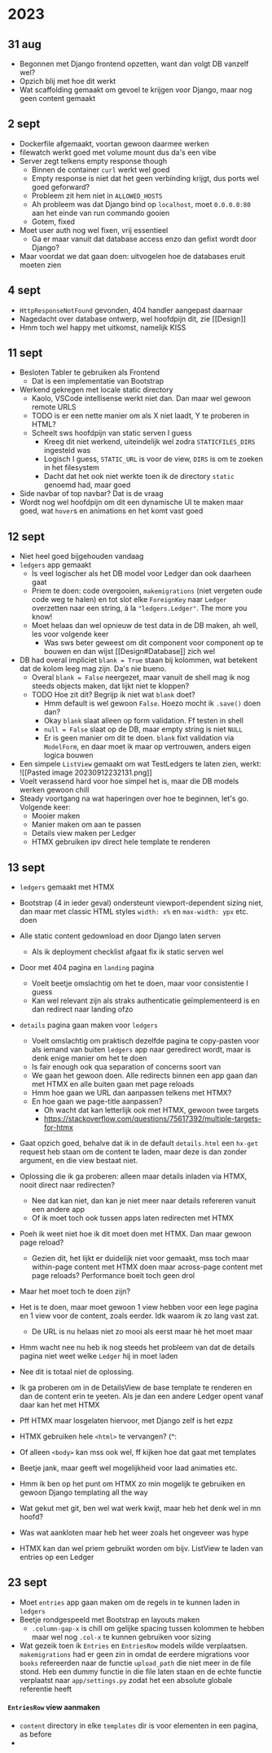 # 2023
## 31 aug
- Begonnen met Django frontend opzetten, want dan volgt DB vanzelf wel?
- Opzich blij met hoe dit werkt
- Wat scaffolding gemaakt om gevoel te krijgen voor Django, maar nog geen content gemaakt
## 2 sept
- Dockerfile afgemaakt, voortan gewoon daarmee werken
- filewatch werkt goed met volume mount dus da's een vibe
- Server zegt telkens empty response though
	- Binnen de container `curl` werkt wel goed
	- Empty response is niet dat het geen verbinding krijgt, dus ports wel goed geforward?
	- Probleem zit hem niet in `ALLOWED_HOSTS`
	- Ah probleem was dat Django bind op `localhost`, moet `0.0.0.0:80` aan het einde van run commando gooien
	- Gotem, fixed
- Moet user auth nog wel fixen, vrij essentieel
	- Ga er maar vanuit dat database access enzo dan gefixt wordt door Django?
- Maar voordat we dat gaan doen: uitvogelen hoe de databases eruit moeten zien
## 4 sept
- `HttpResponseNotFound` gevonden, 404 handler aangepast daarnaar
- Nagedacht over database ontwerp, wel hoofdpijn dit, zie [[Design]]
- Hmm toch wel happy met uitkomst, namelijk KISS
## 11 sept
- Besloten Tabler te gebruiken als Frontend
	- Dat is een implementatie van Bootstrap
- Werkend gekregen met locale static directory
	- Kaolo, VSCode intellisense werkt niet dan. Dan maar wel gewoon remote URLS
	- TODO is er een nette manier om als X niet laadt, Y te proberen in HTML?
	- Scheelt sws hoofdpijn van static serven I guess
		- Kreeg dit niet werkend, uiteindelijk wel zodra `STATICFILES_DIRS` ingesteld was
		- Logisch I guess, `STATIC_URL` is voor de view, `DIRS` is om te zoeken in het filesystem
		- Dacht dat het ook niet werkte toen ik de directory `static` genoemd had, maar goed
- Side navbar of top navbar? Dat is de vraag
- Wordt nog wel hoofdpijn om dit een dynamische UI te maken maar goed, wat `hover`s en animations en het komt vast goed
## 12 sept
- Niet heel goed bijgehouden vandaag
- `ledgers` app gemaakt
	- Is veel logischer als het DB model voor Ledger dan ook daarheen gaat
	- Priem te doen: code overgooien, `makemigrations` (niet vergeten oude code weg te halen) en tot slot elke `ForeignKey` naar `Ledger` overzetten naar een string, á la `"ledgers.Ledger"`. The more you know!
	- Moet helaas dan wel opnieuw de test data in de DB maken, ah well, les voor volgende keer
		- Was sws beter geweest om dit component voor component op te bouwen en dan wijst [[Design#Database]] zich wel
- DB had overal impliciet `blank = True` staan bij kolommen, wat betekent dat de kolom leeg mag zijn. Da's nie bueno.
	- Overal `blank = False`  neergezet, maar vanuit de shell mag ik nog steeds objects maken, dat lijkt niet te kloppen?
	- TODO Hoe zit dit? Begrijp ik niet wat `blank` doet?
		- Hmm default is wel gewoon `False`. Hoezo mocht ik `.save()` doen dan?
		- Okay `blank` slaat alleen op form validation. Ff testen in shell
		- `null = False` slaat op de DB, maar empty string is niet `NULL`
		- Er is geen manier om dit te doen. `blank` fixt validation via `ModelForm`, en daar moet ik maar op vertrouwen, anders eigen logica bouwen
- Een simpele `ListView` gemaakt om wat TestLedgers te laten zien, werkt:
![[Pasted image 20230912232131.png]]
- Voelt verassend hard voor hoe simpel het is, maar die DB models werken gewoon chill
- Steady voortgang na wat haperingen over hoe te beginnen, let's go. Volgende keer:
	- Mooier maken
	- Manier maken om aan te passen
	- Details view maken per Ledger
	- HTMX gebruiken ipv direct hele template te renderen
## 13 sept
- `ledgers` gemaakt met HTMX
- Bootstrap (4 in ieder geval) ondersteunt viewport-dependent sizing niet, dan maar met classic HTML styles `width: x%` en `max-width: ypx` etc. doen
- Alle static content gedownload en door Django laten serven
	- Als ik deployment checklist afgaat fix ik static serven wel
- Door met 404 pagina en `landing` pagina
	- Voelt beetje omslachtig om het te doen, maar voor consistentie I guess
	- Kan wel relevant zijn als straks authenticatie geïmplementeerd is en dan redirect naar landing ofzo

- `details` pagina gaan maken voor `ledgers`
	- Voelt omslachtig om praktisch dezelfde pagina te copy-pasten voor als iemand van buiten `ledgers` app naar geredirect wordt, maar is denk enige manier om het te doen
	- Is fair enough ook qua separation of concerns soort van
	- We gaan het gewoon doen. Alle redirects binnen een app gaan dan met HTMX en alle buiten gaan met page reloads
	- Hmm hoe gaan we URL dan aanpassen telkens met HTMX?
	- En hoe gaan we page-title aanpassen?
		- Oh wacht dat kan letterlijk ook met HTMX, gewoon twee targets
		- https://stackoverflow.com/questions/75617392/multiple-targets-for-htmx
- Gaat opzich goed, behalve dat ik in de default `details.html` een `hx-get` request heb staan om de content te laden, maar deze is dan zonder argument, en die view bestaat niet.
- Oplossing die ik ga proberen: alleen maar details inladen via HTMX, nooit direct naar redirecten?
	- Nee dat kan niet, dan kan je niet meer naar details refereren vanuit een andere app
	- Of ik moet toch ook tussen apps laten redirecten met HTMX
- Poeh ik weet niet hoe ik dit moet doen met HTMX. Dan maar gewoon page reload?
	- Gezien dit, het lijkt er duidelijk niet voor gemaakt, mss toch maar within-page content met HTMX doen maar across-page content met page reloads? Performance boeit toch geen drol
- Maar het moet toch te doen zijn?
- Het is te doen, maar moet gewoon 1 view hebben voor een lege pagina en 1 view voor de content, zoals eerder. Idk waarom ik zo lang vast zat.
	- De URL is nu helaas niet zo mooi als eerst maar hè het moet maar
- Hmm wacht nee nu heb ik nog steeds het probleem van dat de details pagina niet weet welke `Ledger` hij in moet laden
- Nee dit is totaal niet de oplossing.
- Ik ga proberen om in de DetailsView de base template te renderen en dan de content erin te yeeten. Als je dan een andere Ledger opent vanaf daar kan het met HTMX
- Pff HTMX maar losgelaten hiervoor, met Django zelf is het ezpz

- HTMX gebruiken hele `<html>` te vervangen? (^:
- Of alleen `<body>` kan mss ook wel, ff kijken hoe dat gaat met templates
- Beetje jank, maar geeft wel mogelijkheid voor laad animaties etc.

- Hmm ik ben op het punt om HTMX zo min mogelijk te gebruiken en gewoon Django templating all the way
- Wat gekut met git, ben wel wat werk kwijt, maar heb het denk wel in mn hoofd?
- Was wat aankloten maar heb het weer zoals het ongeveer was hype
- HTMX kan dan wel priem gebruikt worden om bijv. ListView te laden van entries op een Ledger
## 23 sept
- Moet `entries` app gaan maken om de regels in te kunnen laden in `ledgers`
- Beetje rondgespeeld met Bootstrap en layouts maken
	- `.column-gap-x` is chill om gelijke spacing tussen kolommen te hebben maar wel nog `.col-x` te kunnen gebruiken voor sizing
- Wat gezeik toen ik `Entries` en `EntriesRow` models wilde verplaatsen. `makemigrations` had er geen zin in omdat de eerdere migrations voor `books` refereerden naar de functie `upload_path` die niet meer in de file stond. Heb een dummy functie in die file laten staan en de echte functie verplaatst naar `app/settings.py` zodat het een absolute globale referentie heeft
#### `EntriesRow` view aanmaken
- `content` directory in elke `templates` dir is voor elementen in een pagina, as before
- 